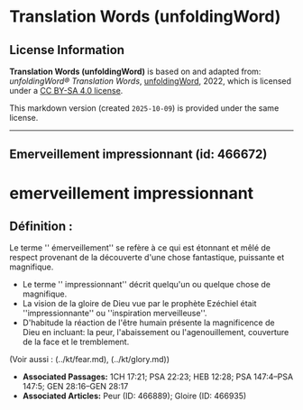# Translation Words (unfoldingWord)

## License Information

**Translation Words (unfoldingWord)** is based on and adapted from: _unfoldingWord® Translation Words_, [unfoldingWord](https://unfoldingword.org/utw), 2022, which is licensed under a [CC BY-SA 4.0 license](https://creativecommons.org/licenses/by-sa/4.0/legalcode.en).

This markdown version (created `2025-10-09`) is provided under the same license.



--------------------------------

## Emerveillement impressionnant (id: 466672)

emerveillement impressionnant
=============================

Définition :
------------

Le terme '' émerveillement'' se refère à ce qui est étonnant et mêlé de respect provenant de la découverte d'une chose fantastique, puissante et magnifique.

* Le terme '' impressionnant'' décrit quelqu'un ou quelque chose de magnifique.
* La vision de la gloire de Dieu vue par le prophète Ezéchiel était ''impressionnante'' ou ''inspiration merveilleuse''.
* D'habitude la réaction de l'être humain présente la magnificence de Dieu en incluant: la peur, l'abaissement ou l'agenouillement, couverture de la face et le tremblement.

(Voir aussi : (../kt/fear.md), (../kt/glory.md))

* **Associated Passages:** 1CH 17:21; PSA 22:23; HEB 12:28; PSA 147:4–PSA 147:5; GEN 28:16–GEN 28:17
* **Associated Articles:** Peur (ID: 466889); Gloire (ID: 466935)

